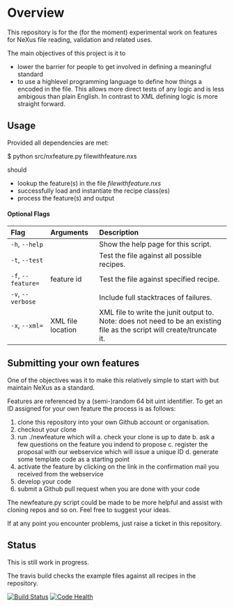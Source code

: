 # Overview

This repository is for the (for the moment) experimental work on features for 
NeXus file reading, validation and related uses.

The main objectives of this project is it to 
* lower the barrier for people to get involved in defining a meaningful standard
* to use a highlevel programming language to define how things a encoded in the file.
  This allows more direct tests of any logic and is less ambigous than plain English.
  In contrast to XML defining logic is more straight forward.

## Usage

Provided all dependencies are met:

$ python src/nxfeature.py filewithfeature.nxs

should
* lookup the feature(s) in the file *filewithfeature.nxs*
* successfully load and instantiate the recipe class(es)
* process the feature(s) and output 

#### Optional Flags
| Flag          | Arguments           | Description  |
|:------------- |:--------------------|:-------------|
| `-h`, `--help`          |                     |Show the help page for this script.|
| `-t`, `--test`          |                     |Test the file against all possible recipes.|
| `-f`, `--feature=`          |feature id         |Test the file against specified recipe.|
| `-v`, `--verbose`          |                     |Include full stacktraces of failures.|
| `-x`, `--xml=`          |XML file location         |XML file to write the junit output to. Note: does not need to be an existing file as the script will create/truncate it.|



## Submitting your own features

One of the objectives was it to make this relatively simple to start with but maintain NeXus as a standard.

Features are referenced by a (semi-)random 64 bit uint identifier. To get an ID assigned for your own feature the process is as follows:

1. clone this repository into your own Github account or organisation.
2. checkout your clone 
3. run ./newfeature which will
  a. check your clone is up to date 
  b. ask a few questions on the feature you indend to propose
  c. register the proposal with our webservice which will issue a unique ID
  d. generate some template code as a starting point
5. activate the feature by clicking on the link in the confirmation mail you received from the webservice
4. develop your code
6. submit a Github pull request when you are done with your code

The newfeature.py script could be made to be more helpful and assist with cloning repos and so on.
Feel free to suggest your ideas.

If at any point you encounter problems, just raise a ticket in this repository.

## Status

This is still work in progress.

The travis build checks the example files against all recipes in the repository.

[![Build Status](https://travis-ci.org/nexusformat/features.svg?branch=master)](https://travis-ci.org/nexusformat/features)
[![Code Health](https://landscape.io/github/nexusformat/features/master/landscape.svg?style=flat)](https://landscape.io/github/nexusformat/features/master)


